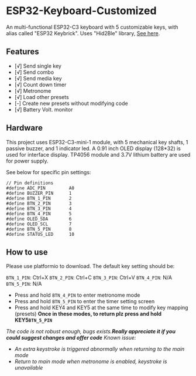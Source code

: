 # ESP32-Keyboard-Customized
An multi-functional ESP32-C3 keyboard with 5 customizable keys, with alias called "ESP32 Keybrick". Uses "Hid2Ble" library, [See here](https://github.com/BearLaboratory/Hid2Ble).

## Features

 - [√] Send single key
 - [√] Send combo
 - [√] Send media key
 - [√] Count down timer
 - [√] Metronome
 - [√] Load other presets
 - [-] Create new presets without modifying code
 - [√] Battery Volt. monitor

## Hardware

This project uses ESP32-C3-mini-1 module, with 5 mechanical key shafts, 1 passive buzzer, and 1 indicator led.
A 0.91 inch OLED display (128*32) is used for interface display.
TP4056 module and 3.7V lithium battery are used for power supply.

See below for specific pin settings:
```
// Pin definitions
#define ADC_PIN         A0
#define BUZZER_PIN      1
#define BTN_1_PIN       2
#define BTN_2_PIN       3
#define BTN_3_PIN       4
#define BTN_4_PIN       5
#define OLED_SDA        6
#define OLED_SCL        7
#define BTN_5_PIN       8
#define STATUS_LED      10
```

## How to use

Please use platformio to download.
The default key setting should be:

`BTN_1_PIN`: Ctrl+X
`BTN_2_PIN`: Ctrl+C
`BTN_3_PIN`: Ctrl+V
`BTN_4_PIN`: N/A
`BTN_5_PIN`: N/A

- Press and hold `BTN_4_PIN` to enter metronome mode
- Press and hold `BTN_5_PIN` to enter the timer setting screen
- Press and hold KEY4 and KEY5 at the same time to modify key mapping (presets)
**Once in these modes, to return plz press and hold KEY5`BTN_5_PIN`**

*The code is not robust enough, bugs exists.**Really appreciate it if you could suggest changes and offer code***
*Known issue:*
- *An extra keystroke is triggered abnormally when returning to the main mode*
- *Return to main mode when metronome is enabled, keystroke is unavailable*
